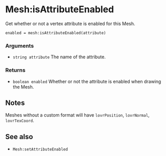 <!--
category: reference
-->

Mesh:isAttributeEnabled
===

Get whether or not a vertex attribute is enabled for this Mesh.

    enabled = mesh:isAttributeEnabled(attribute)

### Arguments

- `string attribute` The name of the attribute.

### Returns

- `boolean enabled` Whether or not the attribute is enabled when drawing the Mesh.

Notes
---

Meshes without a custom format will have `lovrPosition`, `lovrNormal`, `lovrTexCoord`.

See also
---

- `Mesh:setAttributeEnabled`
